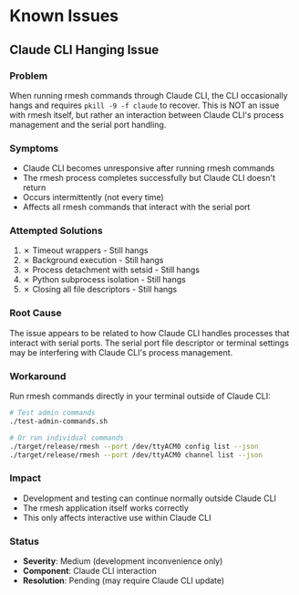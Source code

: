 # Known Issues

## Claude CLI Hanging Issue

### Problem
When running rmesh commands through Claude CLI, the CLI occasionally hangs and requires `pkill -9 -f claude` to recover. This is NOT an issue with rmesh itself, but rather an interaction between Claude CLI's process management and the serial port handling.

### Symptoms
- Claude CLI becomes unresponsive after running rmesh commands
- The rmesh process completes successfully but Claude CLI doesn't return
- Occurs intermittently (not every time)
- Affects all rmesh commands that interact with the serial port

### Attempted Solutions
1. ✗ Timeout wrappers - Still hangs
2. ✗ Background execution - Still hangs  
3. ✗ Process detachment with setsid - Still hangs
4. ✗ Python subprocess isolation - Still hangs
5. ✗ Closing all file descriptors - Still hangs

### Root Cause
The issue appears to be related to how Claude CLI handles processes that interact with serial ports. The serial port file descriptor or terminal settings may be interfering with Claude CLI's process management.

### Workaround
Run rmesh commands directly in your terminal outside of Claude CLI:

```bash
# Test admin commands
./test-admin-commands.sh

# Or run individual commands
./target/release/rmesh --port /dev/ttyACM0 config list --json
./target/release/rmesh --port /dev/ttyACM0 channel list --json
```

### Impact
- Development and testing can continue normally outside Claude CLI
- The rmesh application itself works correctly
- This only affects interactive use within Claude CLI

### Status
- **Severity**: Medium (development inconvenience only)
- **Component**: Claude CLI interaction
- **Resolution**: Pending (may require Claude CLI update)